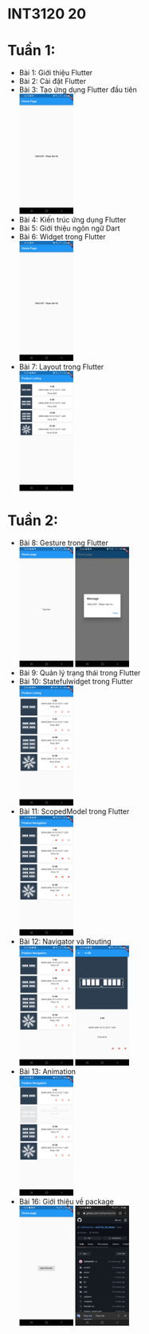 # INT3120 20

# Tuần 1:

- Bài 1: Giới thiệu Flutter
- Bài 2: Cài đặt Flutter
- Bài 3: Tạo ứng dụng Flutter đầu tiên <br/>
  <img src="demo/3.png" width="108" height="240"> <br/>
- Bài 4: Kiến trúc ứng dụng Flutter
- Bài 5: Giới thiệu ngôn ngữ Dart
- Bài 6: Widget trong Flutter <br/>
  <img src="demo/6.png" width="108" height="240"><br/>
- Bài 7: Layout trong Flutter<br/>
  <img src="demo/7.jpg" width="108" height="240"><br/>

# Tuần 2:

- Bài 8: Gesture trong Flutter<br/>
  <img src="demo/8_1.jpg" width="108" height="240">
  <img src="demo/8_2.jpg" width="108" height="240"><br/>
- Bài 9: Quản lý trạng thái trong Flutter  
- Bài 10: Statefulwidget trong Flutter<br/>
  <img src="demo/10.jpg" width="108" height="240"><br/>
- Bài 11: ScopedModel trong Flutter<br/>
  <img src="demo/11.jpg" width="108" height="240"><br/>
- Bài 12: Navigator và Routing<br/>
  <img src="demo/12_1.jpg" width="108" height="240">
  <img src="demo/12_2.jpg" width="108" height="240"><br/>
- Bài 13: Animation<br/>
  <img src="demo/13.jpg" width="108" height="240"><br/>
- Bài 16: Giới thiệu về package<br/>
  <img src="demo/16_1.jpg" width="108" height="240">
  <img src="demo/16_2.jpg" width="108" height="240"><br/>
